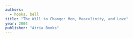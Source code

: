 ```yaml
---
authors:
  - hooks, bell
title: "The Will to Change: Men, Masculinity, and Love"
year: 2004
publisher: "Atria Books"
---
```

